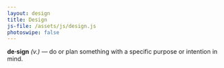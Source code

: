 ```yaml
---
layout: design
title: Design
js-file: /assets/js/design.js
photoswipe: false
---
```

**de·sign** _(v.)_ — do or plan something with a specific purpose or intention in mind.